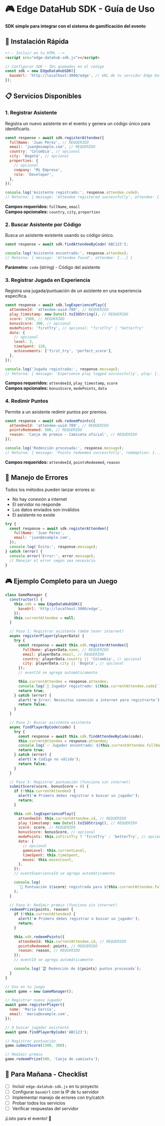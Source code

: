 # 🎮 Edge DataHub SDK - Guía de Uso

**SDK simple para integrar con el sistema de gamificación del evento**

## 🚀 Instalación Rápida

```html
<!-- Incluir en tu HTML -->
<script src="edge-datahub-sdk.js"></script>
```

```javascript
// Configurar SDK - IDs quemados en el código
const sdk = new EdgeDataHubSDK({
  baseUrl: 'http://localhost:3000/edge', // URL de tu servidor Edge DataHub
});
```

## 📋 Servicios Disponibles

### **1. Registrar Asistente**

Registra un nuevo asistente en el evento y genera un código único para identificarlo.

```javascript
const response = await sdk.registerAttendee({
  fullName: 'Juan Pérez', // REQUERIDO
  email: 'juan@example.com', // REQUERIDO
  country: 'Colombia', // opcional
  city: 'Bogotá', // opcional
  properties: {
    // opcional
    company: 'Mi Empresa',
    role: 'Developer',
  },
});

console.log('Asistente registrado:', response.attendee.code);
// Retorna: { message: 'Attendee registered successfully', attendee: {...} }
```

**Campos requeridos:** `fullName`, `email`  
**Campos opcionales:** `country`, `city`, `properties`

### **2. Buscar Asistente por Código**

Busca un asistente existente usando su código único.

```javascript
const response = await sdk.findAttendeeByCode('ABC123');

console.log('Asistente encontrado:', response.attendee);
// Retorna: { message: 'Attendee found', attendee: {...} }
```

**Parámetro:** `code` (string) - Código del asistente

### **3. Registrar Jugada en Experiencia**

Registra una jugada/puntuación de un asistente en una experiencia específica.

```javascript
const response = await sdk.logExperiencePlay({
  attendeeId: 'attendee-uuid-789', // REQUERIDO
  play_timestamp: new Date().toISOString(), // REQUERIDO
  score: 1500, // REQUERIDO
  bonusScore: 300, // opcional
  modePoints: 'firstTry', // opcional: "firstTry" | "betterTry"
  data: {
    // opcional
    level: 3,
    timeSpent: 120,
    achievements: ['first_try', 'perfect_score'],
  },
});

console.log('Jugada registrada:', response.message);
// Retorna: { message: 'Experience play logged successfully', play: {...} }
```

**Campos requeridos:** `attendeeId`, `play_timestamp`, `score`  
**Campos opcionales:** `bonusScore`, `modePoints`, `data`

### **4. Redimir Puntos**

Permite a un asistente redimir puntos por premios.

```javascript
const response = await sdk.redeemPoints({
  attendeeId: 'attendee-uuid-789', // REQUERIDO
  pointsRedeemed: 500, // REQUERIDO
  reason: 'Canje de premio - Camiseta oficial', // REQUERIDO
});

console.log('Redención procesada:', response.message);
// Retorna: { message: 'Points redeemed successfully', redemption: {...} }
```

**Campos requeridos:** `attendeeId`, `pointsRedeemed`, `reason`

## 🔧 Manejo de Errores

Todos los métodos pueden lanzar errores si:

- No hay conexión a internet
- El servidor no responde
- Los datos enviados son inválidos
- El asistente no existe

```javascript
try {
  const response = await sdk.registerAttendee({
    fullName: 'Juan Pérez',
    email: 'juan@example.com',
  });
  console.log('Éxito:', response.message);
} catch (error) {
  console.error('Error:', error.message);
  // Manejar el error según sea necesario
}
```

## 🎮 Ejemplo Completo para un Juego

```javascript
class GameManager {
  constructor() {
    this.sdk = new EdgeDataHubSDK({
      baseUrl: 'http://localhost:3000/edge',
    });
    this.currentAttendee = null;
  }

  // Paso 1: Registrar asistente (debe tener internet)
  async registerPlayer(playerData) {
    try {
      const response = await this.sdk.registerAttendee({
        fullName: playerData.name, // REQUERIDO
        email: playerData.email, // REQUERIDO
        country: playerData.country || 'Colombia', // opcional
        city: playerData.city || 'Bogotá', // opcional
      });
      // eventId se agrega automáticamente

      this.currentAttendee = response.attendee;
      console.log(`🎉 Jugador registrado: ${this.currentAttendee.code}`);
      return true;
    } catch (error) {
      alert('❌ Error: Necesitas conexión a internet para registrarte');
      return false;
    }
  }

  // Paso 2: Buscar asistente existente
  async findPlayerByCode(code) {
    try {
      const response = await this.sdk.findAttendeeByCode(code);
      this.currentAttendee = response.attendee;
      console.log(`✅ Jugador encontrado: ${this.currentAttendee.fullName}`);
      return true;
    } catch (error) {
      alert('❌ Código no válido');
      return false;
    }
  }

  // Paso 3: Registrar puntuación (funciona sin internet)
  submitScore(score, bonusScore = 0) {
    if (!this.currentAttendee) {
      alert('❌ Primero debes registrar o buscar un jugador');
      return;
    }

    this.sdk.logExperiencePlay({
      attendeeId: this.currentAttendee.id, // REQUERIDO
      play_timestamp: new Date().toISOString(), // REQUERIDO
      score: score, // REQUERIDO
      bonusScore: bonusScore, // opcional
      modePoints: this.isFirstTry ? 'firstTry' : 'betterTry', // opcional
      data: {
        // opcional
        gameLevel: this.currentLevel,
        timeSpent: this.timeSpent,
        moves: this.movesCount,
      },
    });
    // eventExperienceId se agrega automáticamente

    console.log(
      `📝 Puntuación ${score} registrada para ${this.currentAttendee.fullName}`,
    );
  }

  // Paso 4: Redimir premio (funciona sin internet)
  redeemPrize(points, reason) {
    if (!this.currentAttendee) {
      alert('❌ Primero debes registrar o buscar un jugador');
      return;
    }

    this.sdk.redeemPoints({
      attendeeId: this.currentAttendee.id, // REQUERIDO
      pointsRedeemed: points, // REQUERIDO
      reason: reason, // REQUERIDO
    });
    // eventId se agrega automáticamente

    console.log(`🏆 Redención de ${points} puntos procesada`);
  }
}

// Uso en tu juego
const game = new GameManager();

// Registrar nuevo jugador
await game.registerPlayer({
  name: 'María García',
  email: 'maria@example.com',
});

// O buscar jugador existente
await game.findPlayerByCode('ABC123');

// Registrar puntuación
game.submitScore(1500, 300);

// Redimir premio
game.redeemPrize(500, 'Canje de camiseta');
```


## 🎯 Para Mañana - Checklist

- [ ] Incluir `edge-datahub-sdk.js` en tu proyecto
- [ ] Configurar `baseUrl` con la IP de tu servidor
- [ ] Implementar manejo de errores con try/catch
- [ ] Probar todos los servicios
- [ ] Verificar respuestas del servidor

¡Listo para el evento! 🚀
